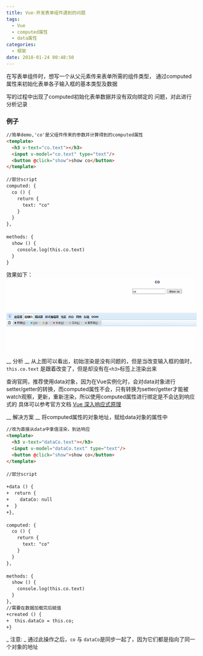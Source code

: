 ```yaml
---
title: Vue-开发表单组件遇到的问题
tags:
  - Vue
  - computed属性
  - data属性
categories:
  - 框架
date: 2018-01-24 00:48:50
---
```



在写表单组件时，想写一个从父元素传来表单所需的组件类型，
通过computed属性来初始化表单各子输入框的基本类型及数据

写的过程中出现了computed初始化表单数据并没有双向绑定的
问题，对此进行分析记录
<!--more-->


### 例子
```html
//简单demo,'co'是父组件传来的参数并计算得到的computed属性
<template>
  <h3 v-text="co.text"></h3>
  <input v-model="co.text" type="text"/>
  <button @click="show">show co</button>
</template>

//部分script
computed: {
  co () {
    return {
      text: "co"
    }
  }
},

methods: {
  show () {
    console.log(this.co.text)
  }
}
```

效果如下：
![效果图 1.1](/imgs/0123.gif)

__ 分析 __
从上图可以看出，初始渲染是没有问题的，但是当改变输入框的值时， ` this.co.text ` 是跟着改变了，但是却没有在` <h3> `标签上渲染出来

查询官网，推荐使用data对象，因为在Vue实例化时，会对data对象进行setter/getter的转换，而computed属性不会，只有转换为setter/getter才能被watch观察，更新，重新渲染，所以使用computed属性进行绑定是不会达到响应式的
具体可以参考官方文档 [Vue 深入响应式原理](https://cn.vuejs.org/v2/guide/reactivity.html#%E5%A6%82%E4%BD%95%E8%BF%BD%E8%B8%AA%E5%8F%98%E5%8C%96)

__ 解决方案 __
将computed属性的对象地址，赋给data对象的属性中

```html
//改为直接从data中拿值渲染，到达响应
<template>
  <h3 v-text="dataCo.text"></h3>
  <input v-model="dataCo.text" type="text"/>
  <button @click="show">show co</button>
</template>

//部分script

+data () {
+  return {
+    dataCo: null
+  }
+},

computed: {
  co () {
    return {
      text: "co"
    }
  }
},

methods: {
  show () {
    console.log(this.co.text)
  }
},
//需要在数据加载完后赋值
+created () {
+  this.dataCo = this.co;
+}
```
_ 注意: _ 通过此操作之后，`co` 与 `dataCo`是同步一起了，因为它们都是指向了同一个对象的地址 
